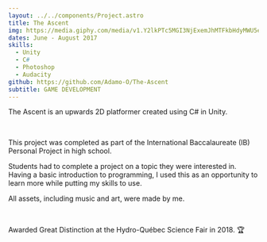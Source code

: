 ```yaml
---
layout: ../../components/Project.astro
title: The Ascent
img: https://media.giphy.com/media/v1.Y2lkPTc5MGI3NjExemJhMTFkbHdyMWU5eHhtY2xpY28xZWp2cTk5aWdtazl2b3ZwMHcwYyZlcD12MV9pbnRlcm5hbF9naWZfYnlfaWQmY3Q9Zw/laDZKZqHTee1p8D0Lw/giphy.gif
dates: June - August 2017
skills:
  - Unity
  - C#
  - Photoshop
  - Audacity
github: https://github.com/Adamo-O/The-Ascent
subtitle: GAME DEVELOPMENT
---
```

The Ascent is an upwards 2D platformer created using C# in
Unity.

<br />

This project was completed as part of the International
Baccalaureate (IB) Personal Project in high school.

Students had to complete a project on a topic they were
interested in. Having a basic introduction to programming,
I used this as an opportunity to learn more while putting
my skills to use.

All assets, including music and art, were made by me.

<br />

Awarded Great Distinction at the Hydro-Québec Science Fair
in 2018. 🏆
